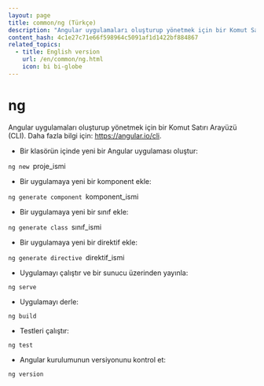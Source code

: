 ```yaml
---
layout: page
title: common/ng (Türkçe)
description: "Angular uygulamaları oluşturup yönetmek için bir Komut Satırı Arayüzü (CLI)."
content_hash: 4c1e27c71e66f598964c5091af1d1422bf884867
related_topics:
  - title: English version
    url: /en/common/ng.html
    icon: bi bi-globe
---
```

# ng

Angular uygulamaları oluşturup yönetmek için bir Komut Satırı Arayüzü (CLI).
Daha fazla bilgi için: <https://angular.io/cli>.

- Bir klasörün içinde yeni bir Angular uygulaması oluştur:

`ng new `<span class="tldr-var badge badge-pill bg-dark-lm bg-white-dm text-white-lm text-dark-dm font-weight-bold">proje_ismi</span>

- Bir uygulamaya yeni bir komponent ekle:

`ng generate component `<span class="tldr-var badge badge-pill bg-dark-lm bg-white-dm text-white-lm text-dark-dm font-weight-bold">komponent_ismi</span>

- Bir uygulamaya yeni bir sınıf ekle:

`ng generate class `<span class="tldr-var badge badge-pill bg-dark-lm bg-white-dm text-white-lm text-dark-dm font-weight-bold">sınıf_ismi</span>

- Bir uygulamaya yeni bir direktif ekle:

`ng generate directive `<span class="tldr-var badge badge-pill bg-dark-lm bg-white-dm text-white-lm text-dark-dm font-weight-bold">direktif_ismi</span>

- Uygulamayı çalıştır ve bir sunucu üzerinden yayınla:

`ng serve`

- Uygulamayı derle:

`ng build`

- Testleri çalıştır:

`ng test`

- Angular kurulumunun versiyonunu kontrol et:

`ng version`
